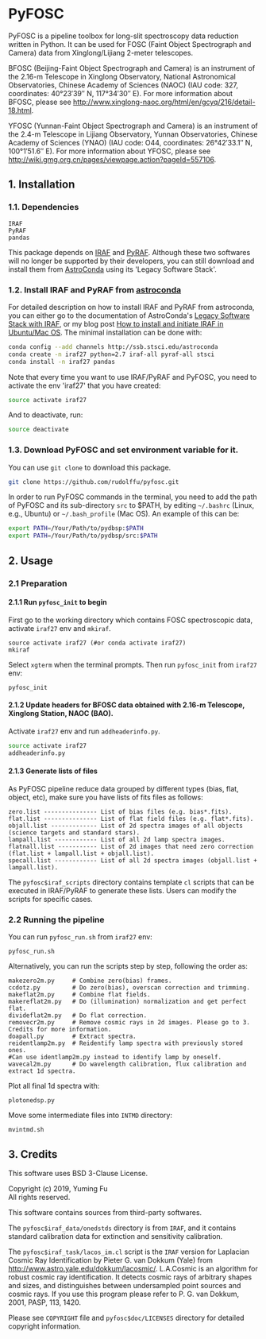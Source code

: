 # PyFOSC
PyFOSC is a pipeline toolbox for long-slit spectroscopy data reduction written in Python. It can be used for FOSC (Faint Object Spectrograph and Camera) data from Xinglong/Lijiang 2-meter telescopes.  

BFOSC (Beijing-Faint Object Spectrograph and Camera) is an instrument of the 2.16-m Telescope in Xinglong Observatory, National Astronomical Observatories, Chinese Academy of Sciences (NAOC) (IAU code: 327, coordinates: 40°23′39″ N, 117°34′30″ E). For more information about BFOSC, please see http://www.xinglong-naoc.org/html/en/gcyq/216/detail-18.html.

YFOSC (Yunnan-Faint Object Spectrograph and Camera) is an instrument of the 2.4-m Telescope in Lijiang Observatory, Yunnan Observatories, Chinese Academy of Sciences (YNAO) (IAU code: O44, coordinates: 26°42′33.1″ N, 100°1′51.6″ E). For more information about YFOSC, please see http://wiki.gmg.org.cn/pages/viewpage.action?pageId=557106.

## 1. Installation
### 1.1. Dependencies
```
IRAF
PyRAF
pandas
```
This package depends on [IRAF](http://iraf.noao.edu/) and [PyRAF](http://www.stsci.edu/institute/software_hardware/pyraf). Although these two softwares will no longer be supported by their developers, you can still download and install them from [AstroConda](https://astroconda.readthedocs.io/en/latest/) using its 'Legacy Software Stack'.
### 1.2. Install IRAF and PyRAF from [astroconda](https://astroconda.readthedocs.io/en/latest/)

For detailed description on how to install IRAF and PyRAF from astroconda, you can either go to the documentation of AstroConda's [Legacy Software Stack with IRAF](https://astroconda.readthedocs.io/en/latest/installation.html#legacy-software-stack-with-iraf), or my blog post [How to install and initiate IRAF in Ubuntu/Mac OS](https://rudolffu.github.io/tech/iraf-installation/). The minimal installation can be done with:

```Bash
conda config --add channels http://ssb.stsci.edu/astroconda
conda create -n iraf27 python=2.7 iraf-all pyraf-all stsci
conda install -n iraf27 pandas
```
Note that every time you want to use IRAF/PyRAF and PyFOSC, you need to activate the env 'iraf27' that you have created:

```Bash
source activate iraf27
```
And to deactivate, run:  
```Bash
source deactivate
```

### 1.3. Download PyFOSC and set environment variable for it.

You can use `git clone` to download this package.  
```bash
git clone https://github.com/rudolffu/pyfosc.git
```
In order to run PyFOSC commands in the terminal, you need to add the path of PyFOSC and its sub-directory `src` to $PATH, by editing `~/.bashrc` (Linux, e.g., Ubuntu) or `~/.bash_profile` (Mac OS). An example of this can be:
```Bash
export PATH=/Your/Path/to/pydbsp:$PATH
export PATH=/Your/Path/to/pydbsp/src:$PATH
```

## 2. Usage

### 2.1 Preparation

#### 2.1.1 Run `pyfosc_init` to begin

First go to the working directory which contains FOSC spectroscopic data, activate `iraf27` env and `mkiraf`.
```
source activate iraf27 (#or conda activate iraf27)
mkiraf
```  
Select `xgterm` when the terminal prompts. Then run `pyfosc_init` from `iraf27` env:
```
pyfosc_init
```

#### 2.1.2 Update headers for BFOSC data obtained with 2.16-m Telescope, Xinglong Station, NAOC (BAO).
Activate `iraf27` env and run `addheaderinfo.py`.
```bash
source activate iraf27
addheaderinfo.py
```

#### 2.1.3 Generate lists of files

As PyFOSC pipeline reduce data grouped by different types (bias, flat, object, etc), make sure you have lists of fits files as follows:
```
zero.list --------------- List of bias files (e.g. bias*.fits).
flat.list --------------- List of flat field files (e.g. flat*.fits).
objall.list ------------- List of 2d spectra images of all objects (science targets and standard stars).
lampall.list ------------ List of all 2d lamp spectra images.
flatnall.list ----------- List of 2d images that need zero correction (flat.list + lampall.list + objall.list).
specall.list ------------ List of all 2d spectra images (objall.list + lampall.list).
```

The `pyfosc$iraf_scripts` directory contains template `cl` scripts that can be executed in IRAF/PyRAF to generate these lists. Users can modify the scripts for specific cases.  

### 2.2 Running the pipeline
You can run `pyfosc_run.sh` from `iraf27` env:
```
pyfosc_run.sh
```
Alternatively, you can run the scripts step by step, following the order as:
```
makezero2m.py     # Combine zero(bias) frames.
ccdotz.py         # Do zero(bias), overscan correction and trimming.
makeflat2m.py     # Combine flat fields.
makereflat2m.py   # Do (illumination) normalization and get perfect flat.
divideflat2m.py   # Do flat correction.
removecr2m.py     # Remove cosmic rays in 2d images. Please go to 3. Credits for more information.
doapall.py        # Extract spectra.
reidentlamp2m.py  # Reidentify lamp spectra with previously stored ones.
#Can use identlamp2m.py instead to identify lamp by oneself.
wavecal2m.py      # Do wavelength calibration, flux calibration and extract 1d spectra.
```

Plot all final 1d spectra with:
```
plotonedsp.py
```

Move some intermediate files into `INTMD` directory:
```
mvintmd.sh
```

## 3. Credits

This software uses BSD 3-Clause License.  

Copyright (c) 2019, Yuming Fu  
All rights reserved.  

This software contains sources from third-party softwares.  

The `pyfosc$iraf_data/onedstds` directory is from `IRAF`, and it contains standard calibration data for extinction and sensitivity calibration.  

The `pyfosc$iraf_task/lacos_im.cl` script is the `IRAF` version for Laplacian Cosmic Ray Identification by Pieter G. van Dokkum (Yale) from http://www.astro.yale.edu/dokkum/lacosmic/. L.A.Cosmic is an algorithm for robust cosmic ray identification. It detects cosmic rays of arbitrary shapes and sizes, and distinguishes between undersampled point sources and cosmic rays. If you use this program please refer to P. G. van Dokkum, 2001, PASP, 113, 1420.  

Please see `COPYRIGHT` file and `pyfosc$doc/LICENSES` directory for detailed copyright information.  
